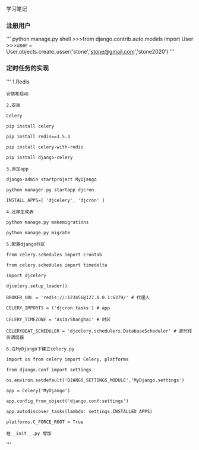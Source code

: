 学习笔记
### 注册用户
'''
    python manage.py shell
    >>>from django.contrib.auto.models import User 
    >>>user = User.objects.create_usser('stone','stone@gmail.com','stone2020')
'''
### 定时任务的实现
'''
    1.Redis

    安装和启动

    2.安装

    Celery

    pip install celery

    pip install redis==3.5.3

    pip install celery-with-redis

    pip install django-celery

    3.添加app

    django-admin startproject MyDjango

    python manager.py startapp djcron

    INSTALL_APPS=[ 'djcelery', 'djcron' ]

    4.迁移生成表

    python manage.py makemigrations

    python manage.py migrate

    5.配置django时区

    from celery.schedules import crontab

    from celery.schedules import timedelta

    import djcelery

    djcelery.setup_loader()

    BROKER_URL = 'redis://:123456@127.0.0.1:6379/' # 代理人

    CELERY_IMPORTS = ('djcron.tasks') # app

    CELERY_TIMEZONE = 'Asia/Shanghai' # 时区

    CELERYBEAT_SCHEDULER = 'djcelery.schedulers.DatabaseScheduler' # 定时任务调度器

    6.在MyDjango下建立celery.py

    import os from celery import Celery, platforms

    from django.conf import settings

    os.environ.setdefault('DJANGO_SETTINGS_MODULE','MyDjango.settings')

    app = Celery('MyDjango')

    app.config_from_object('django.conf:settings')

    app.autodiscover_tasks(lambda: settings.INSTALLED_APPS)

    platforms.C_FORCE_ROOT = True

    在__init__.py 增加
'''
